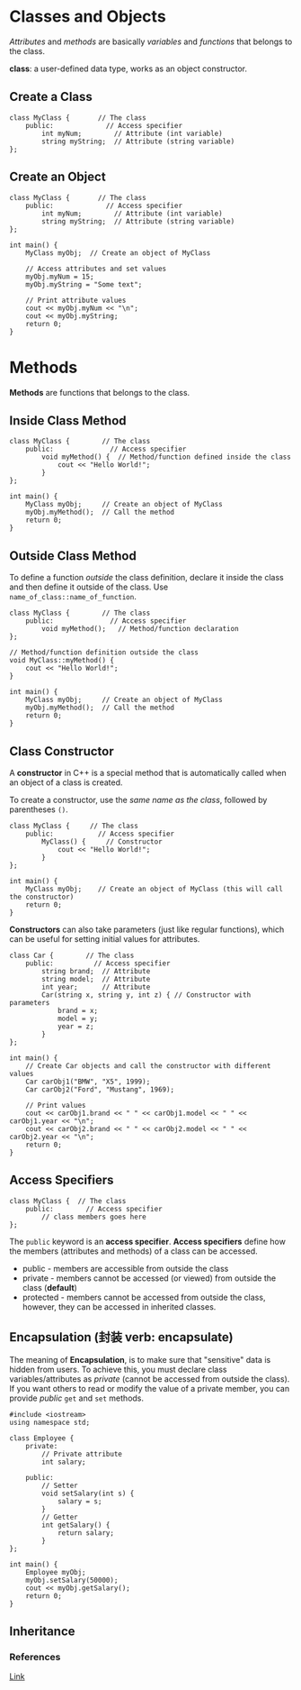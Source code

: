 # Classes and Objects

_Attributes_ and _methods_ are basically _variables_ and _functions_ that belongs to the class.

**class**: a user-defined data type, works as an object constructor.

## Create a Class

```
class MyClass {       // The class
	public:             // Access specifier
		int myNum;        // Attribute (int variable)
		string myString;  // Attribute (string variable)
};
```
## Create an Object

```
class MyClass {       // The class
	public:             // Access specifier
		int myNum;        // Attribute (int variable)
		string myString;  // Attribute (string variable)
};

int main() {
	MyClass myObj;  // Create an object of MyClass

	// Access attributes and set values
	myObj.myNum = 15;
	myObj.myString = "Some text";

	// Print attribute values
	cout << myObj.myNum << "\n";
	cout << myObj.myString;
	return 0;
}
```

# Methods

**Methods** are functions that belongs to the class.

## Inside Class Method

```
class MyClass {        // The class
	public:              // Access specifier
		void myMethod() {  // Method/function defined inside the class
			cout << "Hello World!";
		}
};

int main() {
	MyClass myObj;     // Create an object of MyClass
	myObj.myMethod();  // Call the method
	return 0;
}
```

## Outside Class Method

To define a function _outside_ the class definition, declare it inside the class and then define it outside of the class. Use `name_of_class::name_of_function`.
```
class MyClass {        // The class
	public:              // Access specifier
		void myMethod();   // Method/function declaration
};

// Method/function definition outside the class
void MyClass::myMethod() {
	cout << "Hello World!";
}

int main() {
	MyClass myObj;     // Create an object of MyClass
	myObj.myMethod();  // Call the method
	return 0;
}
```

## Class Constructor

A **constructor** in C++ is a special method that is automatically called when an object of a class is created.

To create a constructor, use the _same name as the class_, followed by parentheses `()`.
```
class MyClass {     // The class
	public:           // Access specifier
		MyClass() {     // Constructor
			cout << "Hello World!";
		}
};

int main() {
	MyClass myObj;    // Create an object of MyClass (this will call the constructor)
	return 0;
}
```

**Constructors** can also take parameters (just like regular functions), which can be useful for setting initial values for attributes.

```
class Car {        // The class
	public:          // Access specifier
		string brand;  // Attribute
		string model;  // Attribute
		int year;      // Attribute
		Car(string x, string y, int z) { // Constructor with parameters
			brand = x;
			model = y;
			year = z;
		}
};

int main() {
	// Create Car objects and call the constructor with different values
	Car carObj1("BMW", "X5", 1999);
	Car carObj2("Ford", "Mustang", 1969);

	// Print values
	cout << carObj1.brand << " " << carObj1.model << " " << carObj1.year << "\n";
	cout << carObj2.brand << " " << carObj2.model << " " << carObj2.year << "\n";
	return 0;
}
```
## Access Specifiers
```
class MyClass {  // The class
	public:        // Access specifier
		// class members goes here
};
```
The `public` keyword is an **access specifier**. **Access specifiers** define how the members (attributes and methods) of a class can be accessed.

* public - members are accessible from outside the class
* private - members cannot be accessed (or viewed) from outside the class (**default**)
* protected - members cannot be accessed from outside the class, however, they can be accessed in inherited classes.

## Encapsulation (封装 verb: encapsulate)

The meaning of **Encapsulation**, is to make sure that "sensitive" data is hidden from users. To achieve this, you must declare class variables/attributes as _private_ (cannot be accessed from outside the class). If you want others to read or modify the value of a private member, you can provide _public_ `get` and `set` methods.

```
#include <iostream>
using namespace std;

class Employee {
	private:
		// Private attribute
		int salary;

	public:
		// Setter
		void setSalary(int s) {
			salary = s;
		}
		// Getter
		int getSalary() {
			return salary;
		}
};

int main() {
	Employee myObj;
	myObj.setSalary(50000);
	cout << myObj.getSalary();
	return 0;
}
```

## Inheritance



### References

[Link](https://www.w3schools.com/cpp/default.asp)
